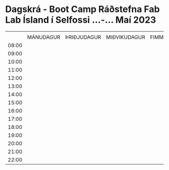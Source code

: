 # Dagskrá - Boot Camp Ráðstefna Fab Lab Ísland í Selfossi ...-... Maí 2023

|       |           |             |              |             |            |             |
|:-----:|:---------:|:-----------:|:------------:|:-----------:|:----------:|:-----------:|
|       |           |             |              |             |            |             |
|       | MÁNUDAGUR | ÞRIÐJUDAGUR | MIÐVIKUDAGUR | FIMMTUDAGUR | FÖSTUDAGUR | LAUGARDAGUR |
| 08:00 |           |             |              |             |            |             |
| 09:00 |           |             |              |             |            |             |
| 10:00 |           |             |              |             |            |             |
| 11:00 |           |             |              |             |            |             |
| 12:00 |           |             |              |             |            |             |
| 13:00 |           |             |              |             |            |             |
| 14:00 |           |             |              |             |            |             |
| 15:00 |           |             |              |             |            |             |
| 16:00 |           |             |              |             |            |             |
| 17:00 |           |             |              |             |            |             |
| 18:00 |           |             |              |             |            |             |
| 19:00 |           |             |              |             |            |             |
| 20:00 |           |             |              |             |            |             |
| 21:00 |           |             |              |             |            |             |
| 22:00 |           |             |              |             |            |             |
